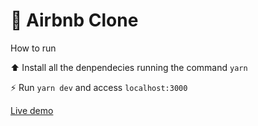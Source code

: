 # 🏡 Airbnb Clone

How to run

⬆️ Install all the denpendecies running the command `yarn`

⚡️ Run `yarn dev` and access `localhost:3000`


[Live demo](airbnb-clone-delta-livid.vercel.app)

